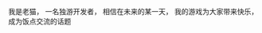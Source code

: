 我是老猫，
一名独游开发者，
相信在未来的某一天，
我的游戏为大家带来快乐，
成为饭点交流的话题

<!---
LaoMaoKaKa/LaoMaoKaKa is a ✨ special ✨ repository because its `README.md` (this file) appears on your GitHub profile.
You can click the Preview link to take a look at your changes.
--->

